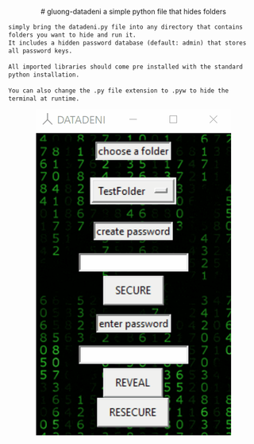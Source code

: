 

<p align="center">
  # gluong-datadeni
    a simple python file that hides folders

    simply bring the datadeni.py file into any directory that contains folders you want to hide and run it. 
    It includes a hidden password database (default: admin) that stores all password keys.

    All imported libraries should come pre installed with the standard python installation.
  
    You can also change the .py file extension to .pyw to hide the terminal at runtime.
  </p>
  <p align='center'>
  <img src="https://github.com/smarttarded/gluong-datadeni/blob/main/scrnshot.gif" />
</p>

